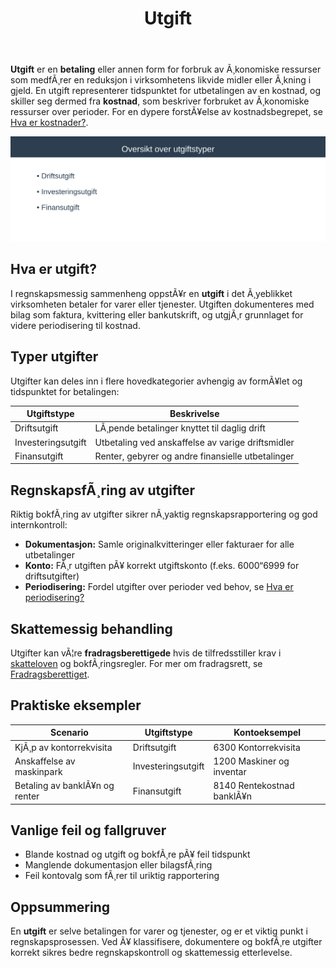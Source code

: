 ﻿---
title: "Utgift"
meta_title: "Utgift"
meta_description: '**Utgift** er en **betaling** eller annen form for forbruk av Ã¸konomiske ressurser som medfÃ¸rer en reduksjon i virksomhetens likvide midler eller Ã¸kning i gj...'
slug: utgift
type: blog
layout: pages/single
---

**Utgift** er en **betaling** eller annen form for forbruk av Ã¸konomiske ressurser som medfÃ¸rer en reduksjon i virksomhetens likvide midler eller Ã¸kning i gjeld. En utgift representerer tidspunktet for utbetalingen av en kostnad, og skiller seg dermed fra **kostnad**, som beskriver forbruket av Ã¸konomiske ressurser over perioder. For en dypere forstÃ¥else av kostnadsbegrepet, se [Hva er kostnader?](/blogs/regnskap/hva-er-kostnader "Hva er Kostnader i Regnskap? Komplett Guide til Kostnadstyper og RegnskapsfÃ¸ring").

![Oversikt over utgiftstyper](utgift-oversikt.svg)

## Hva er utgift?

I regnskapsmessig sammenheng oppstÃ¥r en **utgift** i det Ã¸yeblikket virksomheten betaler for varer eller tjenester. Utgiften dokumenteres med bilag som faktura, kvittering eller bankutskrift, og utgjÃ¸r grunnlaget for videre periodisering til kostnad.

## Typer utgifter

Utgifter kan deles inn i flere hovedkategorier avhengig av formÃ¥let og tidspunktet for betalingen:

| Utgiftstype        | Beskrivelse                                           |
|--------------------|-------------------------------------------------------|
| Driftsutgift       | LÃ¸pende betalinger knyttet til daglig drift           |
| Investeringsutgift | Utbetaling ved anskaffelse av varige driftsmidler     |
| Finansutgift       | Renter, gebyrer og andre finansielle utbetalinger     |

## RegnskapsfÃ¸ring av utgifter

Riktig bokfÃ¸ring av utgifter sikrer nÃ¸yaktig regnskapsrapportering og god internkontroll:

* **Dokumentasjon:** Samle originalkvitteringer eller fakturaer for alle utbetalinger
* **Konto:** FÃ¸r utgiften pÃ¥ korrekt utgiftskonto (f.eks. 6000“6999 for driftsutgifter)
* **Periodisering:** Fordel utgifter over perioder ved behov, se [Hva er periodisering?](/blogs/regnskap/hva-er-periodisering "Hva er Periodisering? Guide til Periodisering i Regnskap")

## Skattemessig behandling

Utgifter kan vÃ¦re **fradragsberettigede** hvis de tilfredsstiller krav i [skatteloven](/blogs/regnskap/hva-er-skatt "Hva er Skatt? Komplett Guide til Skatteregler i Norge") og bokfÃ¸ringsregler. For mer om fradragsrett, se [Fradragsberettiget](/blogs/regnskap/fradragsberettiget "Fradragsberettiget “ NÃ¥r kostnader og utgifter kan trekkes fra").

## Praktiske eksempler

| Scenario                      | Utgiftstype        | Kontoeksempel                         |
|-------------------------------|--------------------|---------------------------------------|
| KjÃ¸p av kontorrekvisita       | Driftsutgift       | 6300 Kontorrekvisita                  |
| Anskaffelse av maskinpark     | Investeringsutgift | 1200 Maskiner og inventar             |
| Betaling av banklÃ¥n og renter | Finansutgift       | 8140 Rentekostnad banklÃ¥n             |

## Vanlige feil og fallgruver

* Blande kostnad og utgift og bokfÃ¸re pÃ¥ feil tidspunkt
* Manglende dokumentasjon eller bilagsfÃ¸ring
* Feil kontovalg som fÃ¸rer til uriktig rapportering

## Oppsummering

En **utgift** er selve betalingen for varer og tjenester, og er et viktig punkt i regnskapsprosessen. Ved Ã¥ klassifisere, dokumentere og bokfÃ¸re utgifter korrekt sikres bedre regnskapskontroll og skattemessig etterlevelse.


